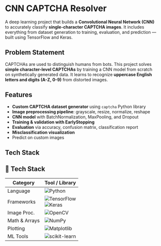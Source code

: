 # CNN CAPTCHA Resolver

A deep learning project that builds a **Convolutional Neural Network (CNN)** to accurately classify **single-character CAPTCHA images**. It includes everything from dataset generation to training, evaluation, and prediction — built using TensorFlow and Keras.


##  Problem Statement

CAPTCHAs are used to distinguish humans from bots. This project solves **simple character-level CAPTCHAs** by training a CNN model from scratch on synthetically generated data. It learns to recognize **uppercase English letters and digits (A-Z, 0-9)** from distorted images.


## Features

- **Custom CAPTCHA dataset generator** using `captcha` Python library  
- **Image preprocessing pipeline**: grayscale, resize, normalize, reshape  
- **CNN model** with BatchNormalization, MaxPooling, and Dropout  
- **Training & validation with EarlyStopping**  
- **Evaluation** via accuracy, confusion matrix, classification report  
- **Misclassification visualization**  
- Predict on custom images

## Tech Stack

## 🧠 Tech Stack

| Category        | Tool / Library |
|----------------|----------------|
|  Language | ![Python](https://img.shields.io/badge/Python-3.10-blue?logo=python) |
|  Frameworks   | ![TensorFlow](https://img.shields.io/badge/TensorFlow-2.15-orange?logo=tensorflow)<br>![Keras](https://img.shields.io/badge/Keras-Deep_Learning-red?logo=keras) |
|  Image Proc.  | ![OpenCV](https://img.shields.io/badge/OpenCV-Image_Processing-green?logo=opencv) |
|  Math & Arrays | ![NumPy](https://img.shields.io/badge/NumPy-Scientific_Computing-purple?logo=numpy) |
|  Plotting     | ![Matplotlib](https://img.shields.io/badge/Matplotlib-Visualization-blueviolet?logo=matplotlib) |
|  ML Tools     | ![scikit-learn](https://img.shields.io/badge/scikit--learn-ML-yellow?logo=scikit-learn) |

